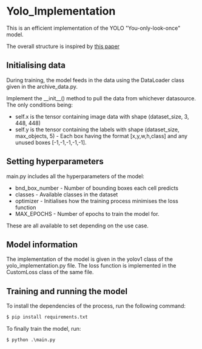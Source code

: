 # Yolo_Implementation
This is an efficient implementation of the YOLO "You-only-look-once" model. 
<p>The overall structure is inspired by <a href="https://www.cv-foundation.org/openaccess/content_cvpr_2016/papers/Redmon_You_Only_Look_CVPR_2016_paper.pdf">this paper</a></p>

## Initialising data
During training, the model feeds in the data using the DataLoader class given in the archive_data.py. 
<p>Implement the __init__() method to pull the data from whichever datasource. The only conditions being:</p>
<ul>
  <li>self.x is the tensor containing image data with shape (dataset_size, 3, 448, 448)</li>
  <li>self.y is the tensor containing the labels with shape (dataset_size, max_objects, 5) - Each box having the format [x,y,w,h,class] and any unused boxes [-1,-1,-1,-1,-1].</li>
</ul>

## Setting hyperparameters
main.py includes all the hyperparameters of the model:
<ul>
  <li>bnd_box_number - Number of bounding boxes each cell predicts</li>
  <li>classes - Available classes in the dataset</li>
  <li>optimizer - Initialises how the training process minimises the loss function</li>
  <li>MAX_EPOCHS - Number of epochs to train the model for.</li>
</ul>
These are all available to set depending on the use case.

## Model information
The implementation of the model is given in the yolov1 class of the yolo_implementation.py file. The loss function is implemented in the CustomLoss class of the same file.

## Training and running the model
To install the dependencies of the process, run the following command:
```bash
$ pip install requirements.txt
```
To finally train the model, run:
```
$ python .\main.py
```
